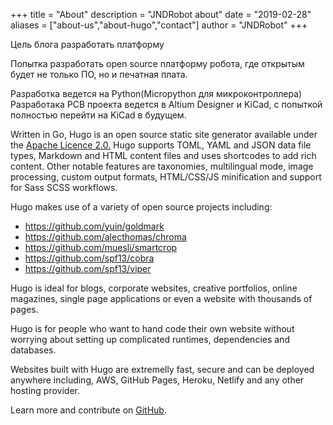 +++
title = "About"
description = "JNDRobot about"
date = "2019-02-28"
aliases = ["about-us","about-hugo","contact"]
author = "JNDRobot"
+++

Цель блога разработать платформу

Попытка разработать open source платформу робота, где открытым будет не только ПО, но и печатная плата.

Разработка ведется на Python(Micropython для микроконтроллера)
Разработака PCB проекта ведется в Altium Designer и KiCad, с попыткой полностью перейти на KiCad в будущем.


Written in Go, Hugo is an open source static site generator available under the [Apache Licence 2.0.](https://github.com/gohugoio/hugo/blob/master/LICENSE) Hugo supports TOML, YAML and JSON data file types, Markdown and HTML content files and uses shortcodes to add rich content. Other notable features are taxonomies, multilingual mode, image processing, custom output formats, HTML/CSS/JS minification and support for Sass SCSS workflows.

Hugo makes use of a variety of open source projects including:

* https://github.com/yuin/goldmark
* https://github.com/alecthomas/chroma
* https://github.com/muesli/smartcrop
* https://github.com/spf13/cobra
* https://github.com/spf13/viper

Hugo is ideal for blogs, corporate websites, creative portfolios, online magazines, single page applications or even a website with thousands of pages.

Hugo is for people who want to hand code their own website without worrying about setting up complicated runtimes, dependencies and databases.

Websites built with Hugo are extremelly fast, secure and can be deployed anywhere including, AWS, GitHub Pages, Heroku, Netlify and any other hosting provider.

Learn more and contribute on [GitHub](https://github.com/gohugoio).



